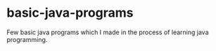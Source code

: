 # basic-java-programs
Few basic java programs which I made in the process of learning java programming.
